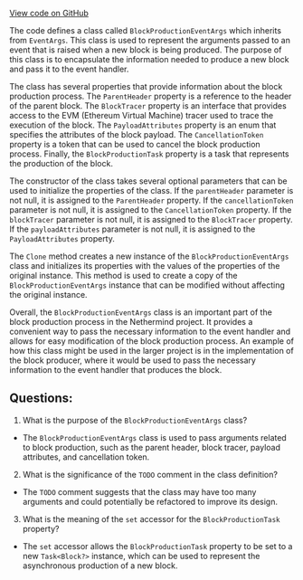 [View code on GitHub](https://github.com/NethermindEth/nethermind/src/Nethermind/Nethermind.Consensus/Producers/BlockProductionEventArgs.cs)

The code defines a class called `BlockProductionEventArgs` which inherits from `EventArgs`. This class is used to represent the arguments passed to an event that is raised when a new block is being produced. The purpose of this class is to encapsulate the information needed to produce a new block and pass it to the event handler.

The class has several properties that provide information about the block production process. The `ParentHeader` property is a reference to the header of the parent block. The `BlockTracer` property is an interface that provides access to the EVM (Ethereum Virtual Machine) tracer used to trace the execution of the block. The `PayloadAttributes` property is an enum that specifies the attributes of the block payload. The `CancellationToken` property is a token that can be used to cancel the block production process. Finally, the `BlockProductionTask` property is a task that represents the production of the block.

The constructor of the class takes several optional parameters that can be used to initialize the properties of the class. If the `parentHeader` parameter is not null, it is assigned to the `ParentHeader` property. If the `cancellationToken` parameter is not null, it is assigned to the `CancellationToken` property. If the `blockTracer` parameter is not null, it is assigned to the `BlockTracer` property. If the `payloadAttributes` parameter is not null, it is assigned to the `PayloadAttributes` property.

The `Clone` method creates a new instance of the `BlockProductionEventArgs` class and initializes its properties with the values of the properties of the original instance. This method is used to create a copy of the `BlockProductionEventArgs` instance that can be modified without affecting the original instance.

Overall, the `BlockProductionEventArgs` class is an important part of the block production process in the Nethermind project. It provides a convenient way to pass the necessary information to the event handler and allows for easy modification of the block production process. An example of how this class might be used in the larger project is in the implementation of the block producer, where it would be used to pass the necessary information to the event handler that produces the block.
## Questions: 
 1. What is the purpose of the `BlockProductionEventArgs` class?
- The `BlockProductionEventArgs` class is used to pass arguments related to block production, such as the parent header, block tracer, payload attributes, and cancellation token.

2. What is the significance of the `TODO` comment in the class definition?
- The `TODO` comment suggests that the class may have too many arguments and could potentially be refactored to improve its design.

3. What is the meaning of the `set` accessor for the `BlockProductionTask` property?
- The `set` accessor allows the `BlockProductionTask` property to be set to a new `Task<Block?>` instance, which can be used to represent the asynchronous production of a new block.